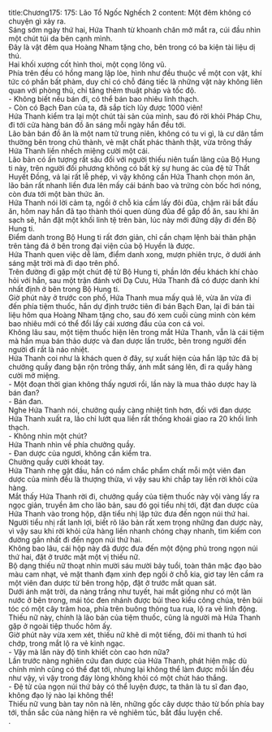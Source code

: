 title:Chương175: 175: Lão Tổ Ngốc Nghếch 2
content:
Một đêm không có chuyện gì xảy ra.<br>Sáng sớm ngày thứ hai, Hứa Thanh từ khoanh chân mở mắt ra, cúi đầu nhìn một chút túi da bên cạnh mình.<br>Đây là vật đêm qua Hoàng Nham tặng cho, bên trong có ba kiện tài liệu dị thú.<br>Hai khối xương cốt hình thoi, một cọng lông vũ.<br>Phía trên đều có hồng mang lập lòe, hình như đều thuộc về một con vật, khí tức có phần bất phàm, duy chỉ có chỗ đáng tiếc là những vật này không liên quan với phòng thủ, chỉ tăng thêm thuật pháp và tốc độ.<br>- Không biết nếu bán đi, có thể bán bao nhiêu linh thạch.<br>- Còn có Bạch Đan của ta, đã sắp tích lũy được 1000 viên!<br>Hứa Thanh kiểm tra lại một chút tài sản của mình, sau đó rời khỏi Pháp Chu, đi tới cửa hàng bán đồ ăn sáng mỗi ngày hắn đều tới.<br>Lão bản bán đồ ăn là một nam tử trung niên, không có tu vi gì, là cư dân tầm thường bên trong chủ thành, vẻ mặt chất phác thành thật, vừa trông thấy Hứa Thanh liền nhếch miệng cười một cái.<br>Lão bản có ấn tượng rất sâu đối với người thiếu niên tuấn lãng của Bộ Hung ti này, trên người đối phương không có bất kỳ sự hung ác của đệ tử Thất Huyết Đồng, vả lại rất lễ phép, vì vậy không cần Hứa Thanh chọn món ăn, lão bản rất nhanh liền đưa lên mấy cái bánh bao và trứng còn bốc hơi nóng, còn đưa tới một bàn thức ăn.<br>Hứa Thanh nói lời cảm tạ, ngồi ở chỗ kia cầm lấy đôi đũa, chậm rãi bắt đầu ăn, hôm nay hắn đã tạo thành thói quen dùng đũa để gắp đồ ăn, sau khi ăn sạch sẽ, hắn đặt một khối linh tệ trên bàn, lúc này mới đứng dậy đi đến Bộ Hung ti.<br>Điểm danh trong Bộ Hung ti rất đơn giản, chỉ cần chạm lệnh bài thân phận trên tảng đá ở bên trong đại viện của bộ Huyền là được.<br>Hứa Thanh quen việc dễ làm, điểm danh xong, mượn phiên trực, ở dưới ánh sáng mặt trời mà đi dạo trên phố.<br>Trên đường đi gặp một chút đệ tử Bộ Hung ti, phần lớn đều khách khí chào hỏi với hắn, sau một trận đánh với Dạ Cưu, Hứa Thanh đã có được danh khí nhất định ở bên trong Bộ Hung ti.<br>Giờ phút này ở trước con phố, Hứa Thanh mua mấy quả lê, vừa ăn vừa đi đến phía tiệm thuốc, hắn dự định trước tiên đi bán Bạch Đan, lại đi bán tài liệu hôm qua Hoàng Nham tặng cho, sau đó xem cuối cùng mình còn kém bao nhiêu mới có thể đổi lấy cái xương đầu của con cá voi.<br>Không lâu sau, một tiệm thuốc hiện lên trong mắt Hứa Thanh, vẫn là cái tiệm mà hắn mua bán thảo dược và đan dược lần trước, bên trong người đến người đi rất là náo nhiệt.<br>Hứa Thanh coi như là khách quen ở đây, sự xuất hiện của hắn lập tức đã bị chưởng quầy đang bận rộn trông thấy, ánh mắt sáng lên, đi ra quầy hàng cười mở miệng.<br>- Một đoạn thời gian không thấy ngươi rồi, lần này là mua thảo dược hay là bán đan?<br>- Bán đan.<br>Nghe Hứa Thanh nói, chưởng quầy càng nhiệt tình hơn, đối với đan dược Hứa Thanh xuất ra, lão chỉ lướt qua liền rất thống khoái giao ra 20 khối linh thạch.<br>- Không nhìn một chút?<br>Hứa Thanh nhìn về phía chưởng quầy.<br>- Đan dược của ngươi, không cần kiểm tra.<br>Chưởng quầy cười khoát tay.<br>Hứa Thanh nhẹ gật đầu, hắn có nắm chắc phẩm chất mỗi một viên đan dược của mình đều là thượng thừa, vì vậy sau khi chắp tay liền rời khỏi cửa hàng.<br>Mắt thấy Hứa Thanh rời đi, chưởng quầy của tiệm thuốc này vội vàng lấy ra ngọc giản, truyền âm cho lão bản, sau đó gọi tiểu nhị tới, đặt đan dược của Hứa Thanh vào trong hộp, dặn tiểu nhị lập tức đưa đến ngọn núi thứ hai.<br>Người tiểu nhị rất lanh lợi, biết rõ lão bản rất xem trọng những đan dược này, vì vậy sau khi rời khỏi cửa hàng liền nhanh chóng chạy nhanh, tìm kiếm con đường gần nhất đi đến ngọn núi thứ hai.<br>Không bao lâu, cái hộp này đã được đưa đến một động phủ trong ngọn núi thứ hai, đặt ở trước mặt một vị thiếu nữ.<br>Bộ dạng thiếu nữ thoạt nhìn mười sáu mười bảy tuổi, toàn thân mặc đạo bào màu cam nhạt, vẻ mặt thanh đạm xinh đẹp ngồi ở chỗ kia, giơ tay lên cầm ra một viên đan dược từ bên trong hộp, đặt ở trước mắt quan sát.<br>Dưới ánh mặt trời, da nàng trắng như tuyết, hai mắt giống như có một làn nước ở bên trong, mái tóc đen nhánh được búi theo kiểu công chúa, trên búi tóc có một cây trâm hoa, phía trên buông thỏng tua rua, lộ ra vẻ linh động.<br>Thiếu nữ này, chính là lão bản của tiệm thuốc, cũng là người mà Hứa Thanh gặp ở ngoài tiệp thuốc hôm ấy.<br>Giờ phút này vừa xem xét, thiếu nữ khẽ di một tiếng, đôi mi thanh tú hơi chớp, trong mắt lộ ra vẻ kinh ngạc.<br>- Vậy mà lần này độ tinh khiết còn cao hơn nữa?<br>Lần trước nàng nghiên cứu đan dược của Hứa Thanh, phát hiện mặc dù chính mình cũng có thể đạt tới, nhưng lại không thể làm được mỗi lần đều như vậy, vì vậy trong đáy lòng không khỏi có một chút háo thắng.<br>- Đệ tử của ngọn núi thứ bảy có thể luyện được, ta thân là tu sĩ đan đạo, không đạo lý nào lại không thể!<br>Thiếu nữ vung bàn tay nõn nà lên, những gốc cây dược thảo từ bốn phía bay tới, thần sắc của nàng hiện ra vẻ nghiêm túc, bắt đầu luyện chế.<br>.<br>